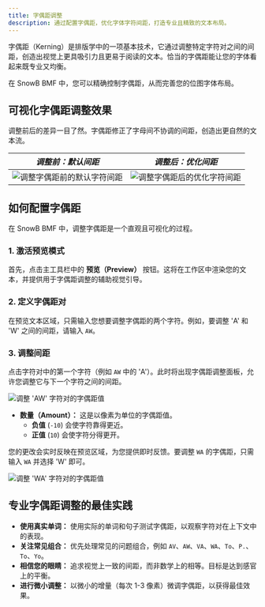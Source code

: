 ```yaml
---
title: 字偶距调整
description: 通过配置字偶距，优化字体字符间距，打造专业且精致的文本布局。
---
```


字偶距（Kerning）是排版学中的一项基本技术，它通过调整特定字符对之间的间距，创造出视觉上更具吸引力且更易于阅读的文本。恰当的字偶距能让您的字体看起来既专业又均衡。

在 SnowB BMF 中，您可以精确控制字偶距，从而完善您的位图字体布局。

## 可视化字偶距调整效果

调整前后的差异一目了然。字偶距修正了字母间不协调的间距，创造出更自然的文本流。

| *调整前：默认间距* | *调整后：优化间距* |
| --- | --- |
| ![调整字偶距前的默认字符间距](~/assets/kerning-before.png) | ![调整字偶距后的优化字符间距](~/assets/kerning-after.png) |

## 如何配置字偶距

在 SnowB BMF 中，调整字偶距是一个直观且可视化的过程。

### 1. 激活预览模式

首先，点击主工具栏中的 **预览（Preview）** 按钮。这将在工作区中渲染您的文本，并提供用于字偶距调整的辅助视觉引导。

### 2. 定义字偶距对

在预览文本区域，只需输入您想要调整字偶距的两个字符。例如，要调整 'A' 和 'W' 之间的间距，请输入 `AW`。

### 3. 调整间距

点击字符对中的第一个字符（例如 `AW` 中的 'A'）。此时将出现字偶距调整面板，允许您调整它与下一个字符之间的间距。

![调整 'AW' 字符对的字偶距值](~/assets/kerning-AW.png)

- **数量（Amount）：** 这是以像素为单位的字偶距值。
  - **负值** (`-10`) 会使字符靠得更近。
  - **正值** (`10`) 会使字符分得更开。

您的更改会实时反映在预览区域，为您提供即时反馈。要调整 `WA` 的字偶距，只需输入 `WA` 并选择 'W' 即可。

![调整 'WA' 字符对的字偶距值](~/assets/kerning-WA.png)

## 专业字偶距调整的最佳实践

- **使用真实单词：** 使用实际的单词和句子测试字偶距，以观察字符对在上下文中的表现。
- **关注常见组合：** 优先处理常见的问题组合，例如 `AV`、`AW`、`VA`、`WA`、`To`、`P.`、`To`、`Yo`。
- **相信您的眼睛：** 追求视觉上一致的间距，而非数学上的相等。目标是达到感官上的平衡。
- **进行微小调整：** 以微小的增量（每次 1-3 像素）微调字偶距，以获得最佳效果。